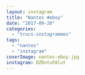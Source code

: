 ```yaml
---
layout: instagram
title: "Nantes #eboy"
date: "2017-09-20"
categories: 
  - "trucs-instagrammes"
tags: 
  - "nantes"
  - "instagram"
coverImage: nantes-eboy.jpg 
instagram: BZRntuPAlut
---
```

